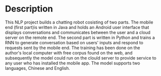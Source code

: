 # Description
This NLP project builds a chatting robot cosisting of two parts. The mobile end (first part)is written in Java and holds an Android user interface that displays conversations and communicates between the user and a cloud server on the remote end. The second part is written in Python and trains a RNN to generate conversation based on users' inputs and respond to requests sent by the mobile end. The training has been done on the author's local computer with free corpus found on the web, and subsequently the model could run on the clould server to provide service to any user who has installed the mobile app. The model supports two languages, Chinese and English.
